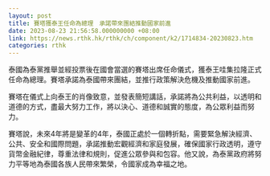 ```yaml
---
layout: post
title: 賽塔獲泰王任命為總理　承諾帶來團結推動國家前進
date: 2023-08-23 21:56:58.000000000 +08:00
link: https://news.rthk.hk/rthk/ch/component/k2/1714834-20230823.htm
categories: rthk
---
```


泰國為泰黨推舉並經投票後在國會當選的賽塔出席任命儀式，獲泰王哇集拉隆正式任命為總理。賽塔承諾為泰國帶來團結，並推行政策解決危機及推動國家前進。

賽塔在儀式上向泰王的肖像致意，並發表簡短講話，承諾將為公共利益，以透明和道德的方式，盡最大努力工作，將以決心、道德和誠實的態度，為公眾利益而努力。

賽塔說，未來4年將是變革的4年，泰國正處於一個轉折點，需要緊急解決經濟、公共、安全和國際問題，承諾推動宏觀經濟和家庭發展，確保國家行政透明，遵守貨幣金融紀律，尊重法律和規則，促進公眾參與和包容。他又說，為泰黨政府將努力平等地為泰國各族人民帶來繁榮，令國家成為幸福之地。

